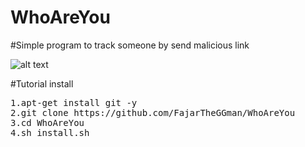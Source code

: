 # WhoAreYou
#Simple program to track someone by send malicious link

![alt text](https://github.com/FajarTheGGman/WhoAreYou/blob/master/.img/IMG_20190515_201943.jpg)

#Tutorial install
<pre>
1.apt-get install git -y
2.git clone https://github.com/FajarTheGGman/WhoAreYou
3.cd WhoAreYou
4.sh install.sh
</pre>
